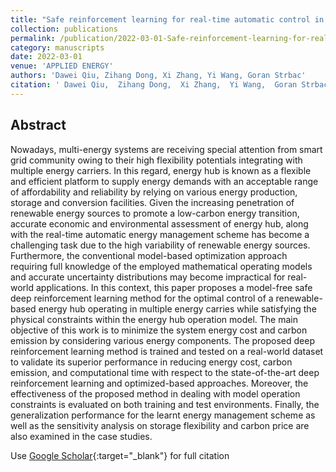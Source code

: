 ```yaml
---
title: "Safe reinforcement learning for real-time automatic control in a smart energy-hub"
collection: publications
permalink: /publication/2022-03-01-Safe-reinforcement-learning-for-real-time-automatic-control-in-a-smart-energy-hub
category: manuscripts
date: 2022-03-01
venue: 'APPLIED ENERGY'
authors: 'Dawei Qiu, Zihang Dong, Xi Zhang, Yi Wang, Goran Strbac'
citation: ' Dawei Qiu,  Zihang Dong,  Xi Zhang,  Yi Wang,  Goran Strbac, &quot;Safe reinforcement learning for real-time automatic control in a smart energy-hub.&quot; APPLIED ENERGY, 2022.'
---
```


## Abstract

Nowadays, multi-energy systems are receiving special attention from smart grid community owing to their high flexibility potentials integrating with multiple energy carriers. In this regard, energy hub is known as a flexible and efficient platform to supply energy demands with an acceptable range of affordability and reliability by relying on various energy production, storage and conversion facilities. Given the increasing penetration of renewable energy sources to promote a low-carbon energy transition, accurate economic and environmental assessment of energy hub, along with the real-time automatic energy management scheme has become a challenging task due to the high variability of renewable energy sources. Furthermore, the conventional model-based optimization approach requiring full knowledge of the employed mathematical operating models and accurate uncertainty distributions may become impractical for real-world applications. In this context, this paper proposes a model-free safe deep reinforcement learning method for the optimal control of a renewable-based energy hub operating in multiple energy carries while satisfying the physical constraints within the energy hub operation model. The main objective of this work is to minimize the system energy cost and carbon emission by considering various energy components. The proposed deep reinforcement learning method is trained and tested on a real-world dataset to validate its superior performance in reducing energy cost, carbon emission, and computational time with respect to the state-of-the-art deep reinforcement learning and optimized-based approaches. Moreover, the effectiveness of the proposed method in dealing with model operation constraints is evaluated on both training and test environments. Finally, the generalization performance for the learnt energy management scheme as well as the sensitivity analysis on storage flexibility and carbon price are also examined in the case studies.

Use [Google Scholar](https://scholar.google.com/scholar?q=Safe+reinforcement+learning+for+real+time+automatic+control+in+a+smart+energy+hub){:target="_blank"} for full citation